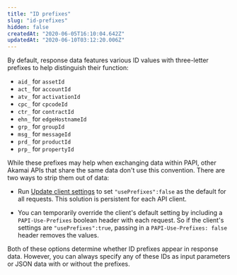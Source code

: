 ```yaml
---
title: "ID prefixes"
slug: "id-prefixes"
hidden: false
createdAt: "2020-06-05T16:10:04.642Z"
updatedAt: "2020-06-10T03:12:20.006Z"
---
```

By default, response data features various ID values with three-letter prefixes to help distinguish their function:

- `aid_` for `assetId`
- `act_` for `accountId`
- `atv_` for `activationId`
- `cpc_` for `cpcodeId`
- `ctr_` for `contractId`
- `ehn_` for `edgeHostnameId`
- `grp_` for `groupId`
- `msg_` for `messageId`
- `prd_` for `productId`
- `prp_` for `propertyId`

While these prefixes may help when exchanging data within PAPI, other Akamai APIs that share the same data don't use this convention. There are two ways to strip them out of data:

- Run [Update client settings](#putclientsettings) to set `"usePrefixes":false` as the default for all requests. This solution is persistent for each API client.

- You can temporarily override the client's default setting by including a `PAPI-Use-Prefixes` boolean header with each request. So if the client's settings are `"usePrefixes":true`, passing in a `PAPI-Use-Prefixes: false` header removes the values.

Both of these options determine whether ID prefixes appear in response data. However, you can always specify any of these IDs as input parameters or JSON data with or without the prefixes.